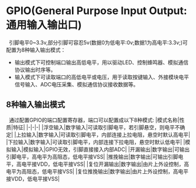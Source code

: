 # GPIO(General Purpose Input Output:通用输入输出口)
&nbsp;&nbsp;引脚电平0~3.3v,部分引脚可容忍5v(数据0为低电平:0v;数据1为高电平:3.3v;)可配置为8种输入输出模式：
+ 输出模式下可控制端口输出高低电平，用以驱动LED、控制蜂鸣器、模拟通信协议输出时序等。
+ 输入模式下可读取端口的高低电平或电压，用于读取按键输入、外接模块电平信号输入、ADC电压采集、模拟通信协议接收数据等。

## 8种输入输出模式
&nbsp;&nbsp;通过配置GPIO的端口配置寄存器，端口可以配置成以下8种模式:
|模式名称|性质|特征|
|-|-|-|
|浮空输入|数字输入|可读取引脚电平，若引脚悬空，则电平不确定|
|上拉输入|数字输入|可读取引脚电平，内部连接上拉电阻，悬空时默认高电平|
|下拉输入|数字输入|可读取引脚电平，内部连接下拉电阻，悬空时默认低电平|
|模拟输入|模拟输入|GPIO无效，引脚直接接入内部ADC|
|开漏输出|数字输出|可输出引脚电平，高电平为高阻态，低电平接VSS|
|推挽输出|数字输出|可输出引脚电平，高电平接VDD，低电平接VSS|
|复位开漏输出|数字输出|由片上外设控制，高电平为高阻态，低电平接VSS|
|复位推挽输出|数字输出|由片上外设控制，高电平接VDD，低电平接VSS|